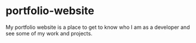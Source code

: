 # portfolio-website
My portfolio website is a place to get to know who I am as a developer and see some of my work and projects.
